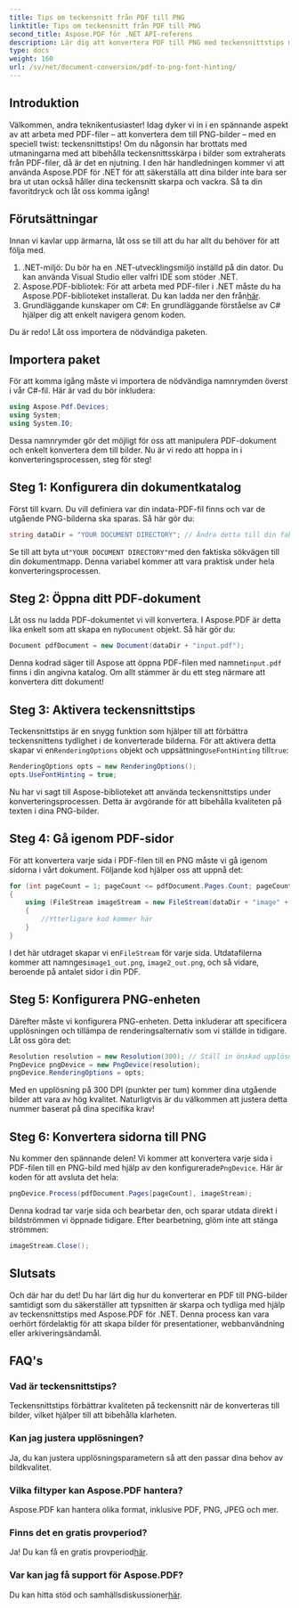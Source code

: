 ```yaml
---
title: Tips om teckensnitt från PDF till PNG
linktitle: Tips om teckensnitt från PDF till PNG
second_title: Aspose.PDF för .NET API-referens
description: Lär dig att konvertera PDF till PNG med teckensnittstips med Aspose.PDF för .NET i en enkel steg-för-steg-guide.
type: docs
weight: 160
url: /sv/net/document-conversion/pdf-to-png-font-hinting/
---
```

## Introduktion

Välkommen, andra teknikentusiaster! Idag dyker vi in i en spännande aspekt av att arbeta med PDF-filer – att konvertera dem till PNG-bilder – med en speciell twist: teckensnittstips! Om du någonsin har brottats med utmaningarna med att bibehålla teckensnittsskärpa i bilder som extraherats från PDF-filer, då är det en njutning. I den här handledningen kommer vi att använda Aspose.PDF för .NET för att säkerställa att dina bilder inte bara ser bra ut utan också håller dina teckensnitt skarpa och vackra. Så ta din favoritdryck och låt oss komma igång!

## Förutsättningar

Innan vi kavlar upp ärmarna, låt oss se till att du har allt du behöver för att följa med.

1. .NET-miljö: Du bör ha en .NET-utvecklingsmiljö inställd på din dator. Du kan använda Visual Studio eller valfri IDE som stöder .NET.
2.  Aspose.PDF-bibliotek: För att arbeta med PDF-filer i .NET måste du ha Aspose.PDF-biblioteket installerat. Du kan ladda ner den från[här](https://releases.aspose.com/pdf/net/).
3. Grundläggande kunskaper om C#: En grundläggande förståelse av C# hjälper dig att enkelt navigera genom koden.

Du är redo! Låt oss importera de nödvändiga paketen.

## Importera paket

För att komma igång måste vi importera de nödvändiga namnrymden överst i vår C#-fil. Här är vad du bör inkludera:

```csharp
using Aspose.Pdf.Devices;
using System;
using System.IO;
```

Dessa namnrymder gör det möjligt för oss att manipulera PDF-dokument och enkelt konvertera dem till bilder. Nu är vi redo att hoppa in i konverteringsprocessen, steg för steg!

## Steg 1: Konfigurera din dokumentkatalog

Först till kvarn. Du vill definiera var din indata-PDF-fil finns och var de utgående PNG-bilderna ska sparas. Så här gör du:

```csharp
string dataDir = "YOUR DOCUMENT DIRECTORY"; // Ändra detta till din faktiska katalog
```

 Se till att byta ut`"YOUR DOCUMENT DIRECTORY"`med den faktiska sökvägen till din dokumentmapp. Denna variabel kommer att vara praktisk under hela konverteringsprocessen.

## Steg 2: Öppna ditt PDF-dokument

 Låt oss nu ladda PDF-dokumentet vi vill konvertera. I Aspose.PDF är detta lika enkelt som att skapa en ny`Document` objekt. Så här gör du:

```csharp
Document pdfDocument = new Document(dataDir + "input.pdf");
```

 Denna kodrad säger till Aspose att öppna PDF-filen med namnet`input.pdf` finns i din angivna katalog. Om allt stämmer är du ett steg närmare att konvertera ditt dokument!

## Steg 3: Aktivera teckensnittstips

 Teckensnittstips är en snygg funktion som hjälper till att förbättra teckensnittens tydlighet i de konverterade bilderna. För att aktivera detta skapar vi en`RenderingOptions` objekt och uppsättning`UseFontHinting` till`true`:

```csharp
RenderingOptions opts = new RenderingOptions();
opts.UseFontHinting = true;
```

Nu har vi sagt till Aspose-biblioteket att använda teckensnittstips under konverteringsprocessen. Detta är avgörande för att bibehålla kvaliteten på texten i dina PNG-bilder.

## Steg 4: Gå igenom PDF-sidor

För att konvertera varje sida i PDF-filen till en PNG måste vi gå igenom sidorna i vårt dokument. Följande kod hjälper oss att uppnå det:

```csharp
for (int pageCount = 1; pageCount <= pdfDocument.Pages.Count; pageCount++)
{
    using (FileStream imageStream = new FileStream(dataDir + "image" + pageCount + "_out.png", FileMode.Create))
    {
        //Ytterligare kod kommer här
    }
}
```

 I det här utdraget skapar vi en`FileStream` för varje sida. Utdatafilerna kommer att namnges`image1_out.png`, `image2_out.png`, och så vidare, beroende på antalet sidor i din PDF.

## Steg 5: Konfigurera PNG-enheten

Därefter måste vi konfigurera PNG-enheten. Detta inkluderar att specificera upplösningen och tillämpa de renderingsalternativ som vi ställde in tidigare. Låt oss göra det:

```csharp
Resolution resolution = new Resolution(300); // Ställ in önskad upplösning
PngDevice pngDevice = new PngDevice(resolution);
pngDevice.RenderingOptions = opts;
```

Med en upplösning på 300 DPI (punkter per tum) kommer dina utgående bilder att vara av hög kvalitet. Naturligtvis är du välkommen att justera detta nummer baserat på dina specifika krav!

## Steg 6: Konvertera sidorna till PNG

 Nu kommer den spännande delen! Vi kommer att konvertera varje sida i PDF-filen till en PNG-bild med hjälp av den konfigurerade`PngDevice`. Här är koden för att avsluta det hela:

```csharp
pngDevice.Process(pdfDocument.Pages[pageCount], imageStream);
```

Denna kodrad tar varje sida och bearbetar den, och sparar utdata direkt i bildströmmen vi öppnade tidigare. Efter bearbetning, glöm inte att stänga strömmen:

```csharp
imageStream.Close();
```

## Slutsats

Och där har du det! Du har lärt dig hur du konverterar en PDF till PNG-bilder samtidigt som du säkerställer att typsnitten är skarpa och tydliga med hjälp av teckensnittstips med Aspose.PDF för .NET. Denna process kan vara oerhört fördelaktig för att skapa bilder för presentationer, webbanvändning eller arkiveringsändamål.

## FAQ's

### Vad är teckensnittstips?
Teckensnittstips förbättrar kvaliteten på teckensnitt när de konverteras till bilder, vilket hjälper till att bibehålla klarheten.

### Kan jag justera upplösningen?
Ja, du kan justera upplösningsparametern så att den passar dina behov av bildkvalitet.

### Vilka filtyper kan Aspose.PDF hantera?
Aspose.PDF kan hantera olika format, inklusive PDF, PNG, JPEG och mer.

### Finns det en gratis provperiod?
 Ja! Du kan få en gratis provperiod[här](https://releases.aspose.com/).

### Var kan jag få support för Aspose.PDF?
 Du kan hitta stöd och samhällsdiskussioner[här](https://forum.aspose.com/c/pdf/10).